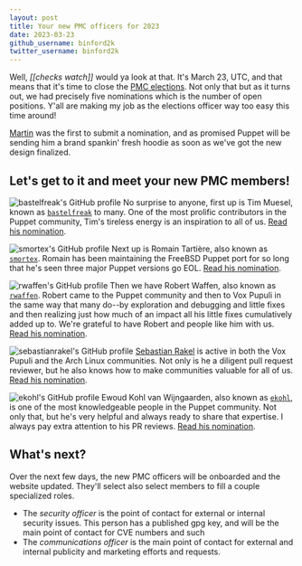 ```yaml
---
layout: post
title: Your new PMC officers for 2023
date: 2023-03-23
github_username: binford2k
twitter_username: binford2k
---
```


Well, *[[checks watch]]* would ya look at that. It's March 23, UTC, and that means that it's time to close the [PMC elections](https://voxpupuli.org/blog/2023/02/10/pmc-elections-2023/). Not only that but as it turns out, we had precisely five nominations which is the number of open positions. Y'all are making my job as the elections officer way too easy this time around!

[Martin](https://github.com/tuxmea) was the first to submit a nomination, and as promised Puppet will be sending him a brand spankin' fresh hoodie as soon as we've got the new design finalized.

## Let's get to it and meet your new PMC members!

![bastelfreak's GitHub profile](https://dev-to-uploads.s3.amazonaws.com/uploads/articles/p64bmp3qc4pli0as4u6h.png) No surprise to anyone, first up is Tim Muesel, known as [`bastelfreak`](https://github.com/bastelfreak) to many. One of the most prolific contributors in the Puppet community, Tim's tireless energy is an inspiration to all of us. [Read his nomination](https://github.com/voxpupuli/plumbing/blob/master/share/elections/2023-01/bastelfreak.md).

![smortex's GitHub profile](https://dev-to-uploads.s3.amazonaws.com/uploads/articles/lrhmr730lfi8urc1lkku.png) Next up is Romain Tartière, also known as [`smortex`](https://github.com/smortex). Romain has been maintaining the FreeBSD Puppet port for so long that he's seen three major Puppet versions go EOL. [Read his nomination](https://github.com/voxpupuli/plumbing/blob/master/share/elections/2023-01/smortex.md).

![rwaffen's GitHub profile](https://dev-to-uploads.s3.amazonaws.com/uploads/articles/7g0w9mjlrso90eatubsg.png) Then we have Robert Waffen, also known as [`rwaffen`](https://github.com/rwaffen). Robert came to the Puppet community and then to Vox Pupuli in the same way that many do--by exploration and debugging and little fixes and then realizing just how much of an impact all his little fixes cumulatively added up to. We're grateful to have Robert and people like him with us. [Read his nomination](https://github.com/voxpupuli/plumbing/blob/master/share/elections/2023-01/rwaffen.md).

![sebastianrakel's GitHub profile](https://dev-to-uploads.s3.amazonaws.com/uploads/articles/xgom7pj6o5dx2ktfbihm.png) [Sebastian Rakel](https://github.com/sebastianrakel) is active in both the Vox Pupuli and the Arch Linux communities. Not only is he a diligent pull request reviewer, but he also knows how to make communities valuable for all of us. [Read his nomination](https://github.com/voxpupuli/plumbing/blob/master/share/elections/2023-01/spritzgebaeck.md).

![ekohl's GitHub profile](https://dev-to-uploads.s3.amazonaws.com/uploads/articles/kg9jac8h4fha777h5vw4.png) Ewoud Kohl van Wijngaarden, also known as [`ekohl`](https://github.com/ekohl), is one of the most knowledgeable people in the Puppet community. Not only that, but he's very helpful and always ready to share that expertise. I always pay extra attention to his PR reviews. [Read his nomination](https://github.com/voxpupuli/plumbing/blob/master/share/elections/2023-01/ewoud.md).

## What's next?

Over the next few days, the new PMC officers will be onboarded and the website updated. They'll select also select members to fill a couple specialized roles.

* The *security officer* is the point of contact for external or internal security issues. This person has a published gpg key, and will be the main point of contact for CVE numbers and such
* The *communications officer* is the main point of contact for external and internal publicity and marketing efforts and requests.
